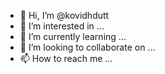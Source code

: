 - 👋 Hi, I’m @kovidhdutt
- 👀 I’m interested in ...
- 🌱 I’m currently learning ...
- 💞️ I’m looking to collaborate on ...
- 📫 How to reach me ...

<!---
kovidhdutt/kovidhdutt is a ✨ special ✨ repository because its `README.md` (this file) appears on your GitHub profile.
You can click the Preview link to take a look at your changes.
--->
